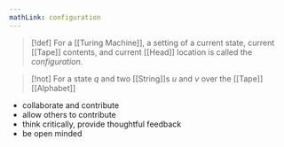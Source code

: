 ```yaml
---
mathLink: configuration
---
```

>[!def]
>For a [[Turing Machine]], a setting of a current state, current [[Tape]] contents, and current [[Head]] location is called the *configuration*.

>[!not]
>For a state $q$ and two [[String]]s $u$ and $v$ over the [[Tape]] [[Alphabet]] 


- collaborate and contribute
- allow others to contribute
- think critically, provide thoughtful feedback
- be open minded